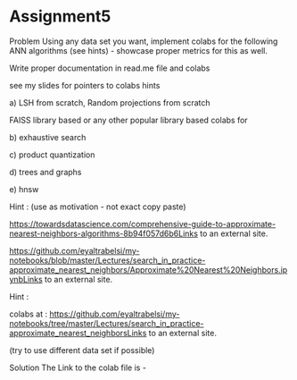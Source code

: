 # Assignment5
Problem
Using any data set you want, implement colabs for the following ANN algorithms (see hints) - showcase proper metrics for this as well. 

 

 

Write proper documentation in read.me file and colabs 

 

see my slides for pointers to colabs hints

 

a) LSH from scratch, Random projections from scratch

FAISS library based or any other popular library based colabs for 

b) exhaustive search

c) product quantization

d) trees and graphs

e) hnsw

 

Hint : (use as motivation - not exact copy paste)

https://towardsdatascience.com/comprehensive-guide-to-approximate-nearest-neighbors-algorithms-8b94f057d6b6Links to an external site.

https://github.com/eyaltrabelsi/my-notebooks/blob/master/Lectures/search_in_practice-approximate_nearest_neighbors/Approximate%20Nearest%20Neighbors.ipynbLinks to an external site.

 

Hint :

colabs at : https://github.com/eyaltrabelsi/my-notebooks/tree/master/Lectures/search_in_practice-approximate_nearest_neighborsLinks to an external site.

(try to use different data set if possible)


Solution 
The Link to the colab file is -
